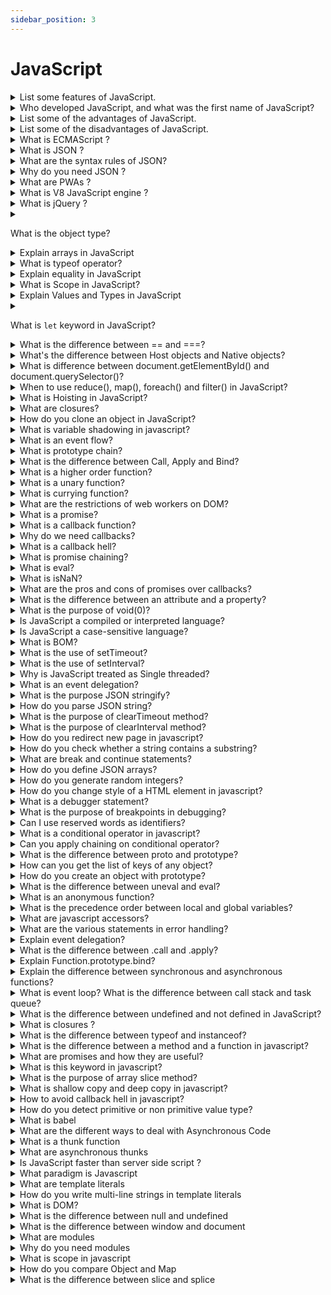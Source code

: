 ```yaml
---
sidebar_position: 3
---
```


# JavaScript

<details >
<summary>
List some features of JavaScript.
</summary>

-    Lightweight
-    Interpreted programming language
-    Good for the applications which are network-centric
-    Complementary to Java
-    Complementary to HTML
-    Open source
-    Cross-platform
</details>

<details>
<summary>
Who developed JavaScript, and what was the first name of JavaScript?
</summary>
JavaScript was developed by Brendan Eich, who was a Netscape programmer. Brendan Eich developed this new scripting language in just ten days in the year September 1995. At the time of its launch, JavaScript was initially called Mocha. After that, it was called Live Script and later known as JavaScript.

</details>

<details>

<summary> 
 List some of the advantages of JavaScript.
</summary>

Some of the advantages of JavaScript are:

-    Server interaction is less
-    Feedback to the visitors is immediate
-    Interactivity is high
-    Interfaces are richer
</details>

<details>
<summary>
List some of the disadvantages of JavaScript.
</summary>
Some of the disadvantages of JavaScript are:

-    No support for multithreading
-    No support for multiprocessing
-    Reading and writing of files is not allowed
-    No support for networking applications.
</details>

<details>
<summary>
What is ECMAScript ?
</summary>
ECMAScript is the scripting language that forms the basis of JavaScript. ECMAScript standardized by the ECMA International standards organization in the ECMA-262 and ECMA-402 specifications. The first edition of ECMAScript was released in 1997.
</details>

<details>
<summary>
What is JSON ?
</summary>
JSON (JavaScript Object Notation) is a lightweight format that is used for data interchanging. It is based on a subset of JavaScript language in the way objects are built in JavaScript.
</details>

<details>
<summary>
What are the syntax rules of JSON?
</summary>
Below are the list of syntax rules of JSON

-    The data is in name/value pairs
-    The data is separated by commas
-    Curly braces hold objects
-    Square brackets hold arrays
</details>

<details>
<summary>
Why do you need JSON ?
</summary>
When exchanging data between a browser and a server, the data can only be text. Since JSON is text only, it can easily be sent to and from a server, and used as a data format by any programming language.
</details>

<details>
<summary>
What are PWAs ?
</summary>
Progressive web applications (PWAs) are a type of mobile app delivered through the web, built using common web technologies including HTML, CSS and JavaScript. These PWAs are deployed to servers, accessible through URLs, and indexed by search engines.
</details>

<details>
<summary>
What is V8 JavaScript engine ?
</summary>
V8 is an open source high-performance JavaScript engine used by the Google Chrome browser, written in C++. It is also being used in the node.js project. It implements ECMAScript and WebAssembly, and runs on Windows 7 or later, macOS 10.12+, and Linux systems that use x64, IA-32, ARM, or MIPS processors. Note: It can run standalone, or can be embedded into any C++ application.
</details>

<details>
<summary>
What is jQuery ?
</summary>
jQuery is a popular cross-browser JavaScript library that provides Document Object Model (DOM) traversal, event handling, animations and AJAX interactions by minimizing the discrepancies across browsers. It is widely famous with its philosophy of “Write less, do more”.
</details>

<details>
<summary>

What is the object type?

</summary>
The object type refers to a compound value where you can set properties (named locations) that each hold their own values of any type.

---

```js
var obj = {
     a: "hello Prabir", // property
     b: 20,
     c: true,
};
obj.a; // "hello Prabir", accessed with doted notation
obj.b; // 20
obj.c; // true

obj["a"]; // "hello Prabir", accessed with bracket notation
obj["b"]; // 20
obj["c"]; // true
```

</details>

<details>
<summary>
Explain arrays in JavaScript
</summary>
An array is an object that holds values (of any type) not particularly in named properties/keys, but rather in numerically indexed positions:

---

```js
var arr = ["hello Prabir", 22, true];

arr[0]; // "hello Prabir"
arr[1]; // 22
arr[2]; // true
arr.length; // 3

typeof arr; // "object"
```

</details>

<details>
<summary>
What is typeof operator?
</summary>
JavaScript provides a typeof operator that can examine a value and tell you what type it is:

---

```js
var a;
typeof a; // "undefined"

a = "hello Prabir";
typeof a; // "string"

a = 42;
typeof a; // "number"

a = true;
typeof a; // "boolean"

a = null;
typeof a; // "object" -- weird, bug

a = undefined;
typeof a; // "undefined"

a = { b: "c" };
typeof a; // "object"
```

</details>

<details>
<summary>
Explain equality in JavaScript
</summary>
JavaScript has both strict and type–converting comparisons:

-    Strict comparison (e.g., ===) checks for value equality without allowing coercion
-    Abstract comparison (e.g. ==) checks for value equality with coercion allowed

---

```js
var a = "90";
var b = 90;

a == b; // true
a === b; // false
```

Some simple equalityrules:

-    If either value (aka side) in a comparison could be the true or false value, avoid == and use ===.
-    If either value in a comparison could be of these specific values (0, "", or [] -- empty array), avoid == and use ===.
-    In all other cases, you're safe to use ==. Not only is it safe, but in many cases it simplifies your code in a way that improves readability.
</details>

<details>
<summary>
What is Scope in JavaScript?
</summary>
   In JavaScript, each function gets its own scope. Scope is basically a collection of variables as well as the rules for how those variables are accessed by name. Only code inside that function can access that function's scoped variables.

A variable name has to be unique within the same scope. A scope can be nested inside another scope. If one scope is nested inside another, code inside the innermost scope can access variables from either scope.

</details>

<details>
<summary>
Explain Values and Types in JavaScript
</summary>
   JavaScript has typed values, not typed variables. The following built-in types are available:

-    string
-    number
-    boolean
-    null and undefined
-    object
-    symbol (new to ES6)

</details>

<details>
<summary>

What is `let` keyword in JavaScript?

</summary>

In addition to creating declarations for variables at the function level, ES6 lets you declare variables to belong to individual blocks `(pairs of { .. })` , using the let keyword.

</details>

<details>
<summary>
What is the difference between == and ===?
</summary>
 == is the abstract equality operator while === is the strict equality operator. The == operator will compare for equality after doing any necessary type conversions. The === operator will not do type conversion, so if two values are not the same type === will simply return false. When using ==, funky things can happen, such as:

---

```js
1 == "1"; // true
1 == [1]; // true
1 == true; // true
0 == ""; // true
0 == "0"; // true
0 == false; // true
```

never to use the == operator, except for convenience when comparing against null or undefined, where a == null will return true if a is null or undefined.

```js
var a = null;
console.log(a == null); // true
console.log(a == undefined); // true
```

</details>

<details>
<summary>
What's the difference between Host objects and Native objects?
</summary>

-    Native objects are objects that are part of the JavaScript language defined by the ECMAScript specification, such as String, Math, RegExp, Object, Function, etc.
-    Host objects are provided by the runtime environment (browser or Node), such as window, XMLHTTPRequest, etc.

</details>

<details>
<summary>
What is difference between document.getElementById() and document.querySelector()?

</summary>

-    document.getElementById():

Returns an element object representing the element whose id property matches the specified string. Since element IDs are required to be unique if specified, they're a useful way to get access to a specific element quickly.

```js
element = document.getElementById(id);
```

-    document.querySelector():
     Returns the first matching Element node within the node's subtree. If no matching node is found, null is returned.

```js
element = document.querySelector(selectors);
```

-    document.querySelectorAll():
     Returns a NodeList containing all matching Element nodes within the node's subtree, or an empty NodeList if no matches are found.

```js
element = document.querySelectorAll(selectors);
```

</details>

<details>
<summary>
When to use reduce(), map(), foreach() and filter() in JavaScript?
</summary>

-    forEach():
     It takes a callback function and run that callback function on each element of array one by one.

Basically forEach works as a traditional for loop looping over the array and providing array elements to do operations on them.

```js
var arr = [10, 20, 30];

arr.forEach(function (elem, index) {
     console.log(elem + " comes at " + index);
});
```

output:

```js
10 comes at 0
20 comes at 1
30 comes at 2
```

-    filter():
     The main difference between forEach() and filter() is that forEach just loop over the array and executes the callback but filter executes the callback and check its return value. If the value is true element remains in the resulting array but if the return value is false the element will be removed for the resulting array.

Note: filter does not update the existing array it will return a new filtered array every time.

```js
var arr = [10, 20, 30];

var result = arr.filter(function (elem) {
     return elem !== 20;
});
console.log(result);
```

output:

```js
[10, 30];
```

-    map():

map() like filter() & forEach() takes a callback and run it against every element on the array but whats makes it unique is it generate a new array based on your existing array.

Like filter(), map() also returns an array. The provided callback to map modifies the array elements and save them into the new array upon completion that array get returned as the mapped array.

```js
var arr = [10, 20, 30];

var mapped = arr.map(function (elem) {
     return elem * 10;
});
console.log(mapped);
```

output:

```js
[100, 200, 300];
```

-    reduce():

reduce() method of the array object is used to reduce the array to one single value.

```js
var arr1 = [10, 20, 30];

var sum = arr.reduce(function (sum, element) {
     return sum + element;
});
console.log(sum); // Output: 60
```

</details>

<details>
<summary>
What is Hoisting in JavaScript?
</summary>

Hoisting is a JavaScript mechanism where variables and function declarations are moved to the top of their scope before code execution.

Example 01: Variable Hoisting

---

```js
console.log(message); // output : undefined
var message = "The variable Has been hoisted";
```

Example 02: Function Hoisting

---

```js
function hoist() {
     a = 20;
     var b = 100;
}

hoist();

console.log(a);
/* 
Accessible as a global variable outside hoist() function
Output: 20
*/

console.log(b);
/*
Since it was declared, it is confined to the hoist() function scope.
We can't print it out outside the confines of the hoist() function.
Output: ReferenceError: b is not defined
*/
```

All declarations (function, var, let, const and class) are hoisted in JavaScript, while the var declarations are initialized with undefined, but let and const declarations remain uninitialized.

```js
console.log(a);
let a = 3;

// Output: ReferenceError: a is not defined
```

They will only get initialized when their lexical binding (assignment) is evaluated during runtime by the JavaScript engine. This means we can’t access the variable before the engine evaluates its value at the place it was declared in the source code. This is what we call Temporal Dead Zone, A time span between variable creation and its initialization where they can’t be accessed.

</details>

<details>
<summary>
What are closures?
</summary>
     A closure is the combination of a function and the lexical environment within which that function was declared. i.e, It is an inner function that has access to the outer or enclosing function’s variables. The closure has three scope chains.

-    Own scope where variables defined between its curly brackets
-    Outer function’s variables
-    Global variables

```js
function Welcome(name) {
     var greetingInfo = function (message) {
          console.log(message + " " + name);
     };
     return greetingInfo;
}
var myFunction = Welcome("Prabir");
myFunction("Welcome "); // Output: Welcome prabir
```

As per the above code, the inner function greetingInfo() has access to the variables in the outer function Welcome() even after outer function has returned.

</details>

<details>
<summary>
How do you clone an object in JavaScript?
</summary>
Using the object spread operator ..., the object own enumerable properties can be copied into the new object. This creates a shallow clone of the object.

```js
const obj = { a: 1, b: 2 };
const shallowClone = { ...obj };
```

With this technique, prototypes are ignored. In addition, nested objects are not cloned, but rather their references get copied, so nested objects still refer to the same objects as the original. Deep-cloning is much more complex in order to effectively clone any type of object (Date, RegExp, Function, Set, etc) that may be nested within the object.

Other alternatives include:

JSON.parse(JSON.stringify(obj)) can be used to deep-clone a simple object, but it is CPU-intensive and only accepts valid JSON (therefore it strips functions and does not allow circular references).
Object.assign({}, obj) is another alternative.
Object.keys(obj).reduce((acc, key) => (acc[key] = obj[key], acc), {}) is another more verbose alternative that shows the concept in greater depth.

</details>

<details>
<summary>
What is variable shadowing in javascript?
</summary>
Variable shadowing occurs when a variable declared within a certain scope (decision block, method, or inner class) has the same name as a variable declared in an outer scope. This outer variable is said to be shadowed.

If there is a variable in the global scope, and you'd like to create a variable with the same name in a function. The variable in the inner scope will temporarily shadow the variable in the outer scope.

```js
var value = 20;

function Hoist(value) {
     alert(value);
}

Hoist(30); //output:30
```

</details>

<details>
<summary>
What is an event flow?
</summary>
Event flow is the order in which event is received on the web page. When you click an element that is nested in various other elements, before your click actually reaches its destination, or target element, it must trigger the click event each of its parent elements first, starting at the top with the global window object.

There are two ways of event flow

-    Top to Bottom(Event Capturing)
-    Bottom to Top (Event Bubbling)
</details>

<details>
<summary>
What is prototype chain?
</summary>
Nearly all objects in JavaScript are instances of Object. That means all the objects in JavaScript inherit the properties and methods from Object.prototype. This is called Prototype chaining.

Prototype chaining is used to build new types of objects based on existing ones. It is similar to inheritance in a class based language. The prototype on object instance is available through Object.getPrototypeOf(object) or **proto** property whereas prototype on constructors function is available through Object.prototype.

```js
   function Person(firstName, lastName, age) {
  this.firstName = firstName;
  this.lastName = lastName;
  this.age = age;
}
//Person class created
Person.prototype.getFullName = function() {
  return this.firstName + " " + this.lastName;
}

// we have added getFullName method in Person’s prototype.
var person = new Person("Prabir", "Kumar", 25);
// It will create an instance of the Person class
> person.hasOwnProperty("firstName");  // true
> person.hasOwnProperty("getFullName");  // false
> person.getFullName(); // Prabir Kumar

```

</details>

<details>
<summary>
What is the difference between Call, Apply and Bind?
</summary>

-    call():

     The call() method invokes a function with a given this value and arguments provided one by one

     ***

     ````js
              var employee1 = {firstName: 'Prabir', lastName: 'Kumar'};
              var employee2 = {firstName: 'Kumar', lastName: 'P'};

             function greet(greeting1, greeting2) {
              console.log(greeting1 + ' ' + this.firstName + ' ' + this.lastName+ ', '+ greeting2);
             }

             greet.call(employee1, 'Hello', 'How are you?'); // Hello Prabir Kumar, How are you?
            greet.call(employee2, 'Hello', 'How are you?'); // Hello Kumar P, How are you?

         ```
     ````

-    apply():
     Invokes the function and allows you to pass in arguments as an array

---

```js
var employee1 = { firstName: "Prabir", lastName: "Kumar" };
var employee2 = { firstName: "Kumar", lastName: "P" };

function greet(greeting1, greeting2) {
     console.log(greeting1 + " " + this.firstName + " " + this.lastName + ", " + greeting2);
}

greet.apply(employee1, ["Hello", "How are you?"]); // Hello Prabir Kumar, How are you?
greet.apply(employee2, ["Hello", "How are you?"]); // Hello Kumar P, How are you?
```

-    bind():

returns a new function, allowing you to pass in an array and any number of arguments

```js
var employee1 = { firstName: "Prabir", lastName: "Kumar" };
var employee2 = { firstName: "Kumar", lastName: "P" };

function greet(greeting1, greeting2) {
     console.log(greeting1 + " " + this.firstName + " " + this.lastName + ", " + greeting2);
}

var inviteEmployee1 = greet.bind(employee1);
var inviteEmployee2 = greet.bind(employee2);
inviteEmployee1("Hello", "How are you?"); // Hello Prabir Kumar, How are you?
inviteEmployee2("Hello", "How are you?"); // Hello Kumar P, How are you?
```

  </details>


<details>
<summary>
What is a higher order function?
</summary>

A Higher-Order function is a function that receives a function as an argument or returns the function as output.

For example, Array.prototype.map(), Array.prototype.filter() and Array.prototype.reduce() are some of the Higher-Order functions in javascript.

```js
const arr1 = [10, 20, 30];
const arr2 = arr1.map(function (item) {
     return item * 10;
});
console.log(arr2);
```

</details>

<details>
<summary>
What is a unary function?
</summary>
Unary function (i.e. monadic) is a function that accepts exactly one argument. Let us take an example of unary function. It stands for single argument accepted by a function.

```js
const unaryFunction = (a) => console.log(a + 20); //Add 20 to the given argument and display the value
```

</details>

<details>
<summary>
What is currying function?
</summary>

Currying is the process of taking a function with multiple arguments and turning it into a sequence of functions each with only a single argument.

```js
function volume(length) {
     return function (width) {
          return function (height) {
               return height * width * length;
          };
     };
}

volume(2)(6)(3); // 36
```

Curried functions are great to improve code re-usability and functional composition.

</details>

<details>
<summary>
What are the restrictions of web workers on DOM?
</summary>
WebWorkers do not have access to below javascript objects since they are defined in an external files

-    Window object
-    Document object
-    Parent object
</details>

<details>
<summary>
What is a promise?
</summary>
A promise is an object that may produce a single value some time in the future with either a resolved value or a reason that it’s not resolved(for example, network error). It will be in one of the 3 possible states: fulfilled, rejected, or pending. Syntax

---

```js
const promise = new Promise(function (resolve, reject) {
     // promise description
});
```

Promises are used to handle asynchronous operations. They provide an alternative approach for callbacks by reducing the callback hell and writing the cleaner code.

Promises have three states:

-    Pending: This is an initial state of the Promise before an operation begins
-    Fulfilled: This state indicates that specified operation was completed.
-    Rejected: This state indicates that the operation did not complete. In this case an error value will be thrown.
</details>

<details>
<summary>
What is a callback function?
</summary>
A callback function is a function passed into another function as an argument. This function is invoked inside the outer function to complete an action.

```js
function add(a, b, callback) {
     const result = a + b;
     callback(result);
}

function logResult(result) {
     console.log(result);
}

add(2, 3, logResult); // logs "5"
```

In this example, we have a add function that takes three arguments: two numbers (a and b) and a callback function. The add function performs a simple addition operation and then invokes the callback function with the result.

We also have a second function called logResult that takes a single argument (the result of the addition) and logs it to the console.

In the last line of the example, we are calling the add function and passing it the numbers 2 and 3, along with the logResult function as a callback. This causes the add function to invoke the logResult function, passing it the result of the addition (5), which in turn logs the result to the console.

</details>

<details>
<summary>
Why do we need callbacks?
</summary>

The callbacks are needed because javascript is a event driven language. That means instead of waiting for a response javascript will keep executing while listening for other events.

Let us take an example with first function invoking an API call(simulated by setTimeout) and next function which logs the message

```js
function firstFunction() {
     // Simulate a code delay
     setTimeout(function () {
          console.log("First function called");
     }, 1000);
}
function secondFunction() {
     console.log("Second function called");
}
firstFunction();
secondFunction();

Output;
// Second function called
// First function called
```

As observed from the output, javascript didnot wait for the response of first function and remaining code block get executed. So callbacks used in a way to make sure that certain code does not execute until other code finished execution.

</details>

<details>
<summary>
What is a callback hell?
</summary>
Callback Hell is an anti-pattern with multiple nested callbacks which makes code hard to read and debug when dealing with asynchronous logic. The callback hell looks like below,

---

```js
async1(function() {
    async2(function() {
        async3(function() {
            async4(function() {
                ....
            });
        });
    });
});

```

</details>

<details>
<summary>
What is promise chaining?
</summary>
The process of executing a sequence of asynchronous tasks one after another using promises is known as Promise chaining.

```js
new Promise(function (resolve, reject) {
     setTimeout(() => resolve(1), 1000);
})
     .then(function (result) {
          console.log(result); // 1
          return result * 2;
     })
     .then(function (result) {
          console.log(result); // 2
          return result * 3;
     })
     .then(function (result) {
          console.log(result); // 6
          return result * 4;
     });
```

In the above handlers, the result is passed to the chain of .then() handlers with the below work flow,

The initial promise resolves in 1 second,
After that .then handler is called by logging the result(1) and then return a promise with the value of result _ 2.
After that the value passed to the next .then handler by logging the result(2) and return a promise with result _ 3.
Finally the value passed to the last .then handler by logging the result(6) and return a promise with result \* 4.

</details>

<details>
<summary>
What is eval?
</summary>
The eval() function evaluates JavaScript code represented as a string. The string can be a JavaScript expression, variable, statement, or sequence of statements.

```js
console.log(eval("3 + 2")); //  5
```

</details>

<details>
<summary>
What is isNaN?
</summary>
The isNaN() function is used to determine whether a value is an illegal number (Not-a-Number) or not. i.e, This function returns true if the value equates to NaN. Otherwise it returns false.

```js
isNaN("Hello"); //true
isNaN("100"); //false
typeof NaN; //Number
```

</details>

<details>
<summary>
What are the pros and cons of promises over callbacks?

</summary>
Below are the list of pros and cons of promises over callbacks,
Pros:

-    It avoids callback hell which is unreadable
-    Easy to write sequential asynchronous code with .then()
-    Easy to write parallel asynchronous code with Promise.all()
-    Solves some of the common problems of callbacks(call the callback too late, too early, many times and swallow errors/exceptions)

Cons:

-    It makes little complex code
-    You need to load a polyfill if ES6 is not supported
</details>

<details>
<summary>
What is the difference between an attribute and a property?

</summary>
Attributes are defined on the HTML markup whereas properties are defined on the DOM. For example, the below HTML element has 2 attributes type and value,

```js
<input type="text" value="Name:">
```

You can retrieve the attribute value as below,

```js
const input = document.querySelector("input");
console.log(input.getAttribute("value")); // Good morning
console.log(input.value); // Good morning
```

And after you change the value of the text field to "Good evening", it becomes like

```js
console.log(input.getAttribute("value")); // Good morning
console.log(input.value); // Good evening
```

</details>

<details>
<summary>
What is the purpose of void(0)?
</summary>
The void(0) is used to prevent the page from refreshing. This will be helpful to eliminate the unwanted side-effect, because it will return the undefined primitive value. It is commonly used for HTML document that uses href="JavaScript:void(0);" within an anchor(a) element. i.e, when you click a link, the browser loads a new page or refreshes the same page. But this behavior will be prevented using this expression.
For example, the below link notify the message without reloading the page

```js
<a href="JavaScript:void(0);" onclick="alert('Well done!')">
     Click Me!
</a>
```

</details>

<details>
<summary>
Is JavaScript a compiled or interpreted language?
</summary>
JavaScript is an interpreted language, not a compiled language. An interpreter in the browser reads over the JavaScript code, interprets each line, and runs it. Nowadays modern browsers use a technology known as Just-In-Time (JIT) compilation, which compiles JavaScript to executable bytecode just as it is about to run.
</details>

<details>
<summary>
Is JavaScript a case-sensitive language?
</summary>
Yes, JavaScript is a case sensitive language. The language keywords, variables, function & object names, and any other identifiers must always be typed with a consistent capitalization of letters.

</details>

<details>
<summary>
What is BOM?

</summary>
The Browser Object Model (BOM) allows JavaScript to "talk to" the browser. It consists of the objects navigator, history, screen, location and document which are children of window. The Browser Object Model is not standardized and can change based on different browsers.

</details>

<details>
<summary>
What is the use of setTimeout?
</summary>
The setTimeout() method is used to call a function or evaluates an expression after a specified number of milliseconds. For example, let us log a message after 2 seconds using setTimeout method,

```js
setTimeout(function () {
     console.log("Heyy Prabir");
}, 2000);
```

</details>

<details>
<summary>
What is the use of setInterval?

</summary>
The setInterval() method is used to call a function or evaluates an expression at specified intervals (in milliseconds). For example, let us log a message after 2 seconds using setInterval method,

```js
setInterval(function () {
     console.log("Heyy Prabir");
}, 2000);
```

</details>

<details>
<summary>
Why is JavaScript treated as Single threaded?

</summary>
JavaScript is a single-threaded language. Because the language specification does not allow the programmer to write code so that the interpreter can run parts of it in parallel in multiple threads or processes. Whereas languages like java, go, C++ can make multi-threaded and multi-process programs.
</details>

<details>
<summary>
What is an event delegation?
</summary>
Event delegation is a technique for listening to events where you delegate a parent element as the listener for all of the events that happen inside it. For example, if you wanted to detect field changes in inside a specific form, you can use event delegation technique,

```js
var form = document.querySelector("#registration-form");

// Listen for changes to fields inside the form
form.addEventListener(
     "input",
     function (event) {
          // Log the field that was changed
          console.log(event.target);
     },
     false
);
```

</details>

<details>
<summary>
What is the purpose JSON stringify?
</summary>
When sending data to a web server, the data has to be in a string format. You can achieve this by converting JSON object into a string using stringify() method.

```js
var userJSON = { name: "Prabir", age: 25 };
var userString = JSON.stringify(user);
console.log(userString); //"{"name":"Prabir","age":25}"
```

</details>

<details>
<summary>
How do you parse JSON string?
</summary>
When receiving the data from a web server, the data is always in a string format. But you can convert this string value to javascript object using parse() method.

```js
var userString = '{"name":"Prabir","age":25}';
var userJSON = JSON.parse(userString);
console.log(userJSON); // {name: "Prabir", age: 25}
```

</details>

<details>
<summary>
What is the purpose of clearTimeout method?
</summary>

The clearTimeout() function is used in javascript to clear the timeout which has been set by setTimeout() function before that. i.e, The return value of setTimeout() function is stored in a variable and it’s passed into the clearTimeout() function to clear the timer. For example, the below setTimeout method is used to display the message after 3 seconds. This timeout can be cleared by clearTimeout() method.

```js
var msg;
function greeting() {
     alert("Heyy Prabir");
}
function start() {
     msg = setTimeout(greeting, 4000);
}
function stop() {
     clearTimeout(msg);
}
```

</details>

<details>
<summary>
What is the purpose of clearInterval method?
</summary>
The clearInterval() function is used in javascript to clear the interval which has been set by setInterval() function. i.e, The return value returned by setInterval() function is stored in a variable and it’s passed into the clearInterval() function to clear the interval. For example, the below setInterval method is used to display the message for every 3 seconds. This interval can be cleared by clearInterval() method.

```js
var msg;
function greeting() {
     alert("Heyy Prabir");
}
function start() {
     msg = setInterval(greeting, 4000);
}
function stop() {
     clearInterval(msg);
}
```

</details>

<details>
<summary>
How do you redirect new page in javascript?

</summary>
In vanilla javascript, you can redirect to a new page using location property of window object. The syntax would be as follows,

```js
function redirect() {
     window.location.href = "newPage.html";
}
```

</details>

<details>
<summary>
How do you check whether a string contains a substring?

</summary>
There are 3 possible ways to check whether a string contains a substring or not,

---

a.) Using includes: ES6 provided String.prototype.includes method to test a string contains a substring.

```js
var mainString = "prabir",
     subString = "prab";
mainString.includes(subString);
```

---

b.) Using indexOf: In an ES5 or older environments, you can use String.prototype.indexOf which returns the index of a substring. If the index value is not equal to -1 then it means the substring exist in the main string.

```js
var mainString = "prabir",
     subString = "prab";
mainString.indexOf(subString) !== -1;
```

---

c.) Using RegEx: The advanced solution is using Regular expression test method(RegExp.test), which allows for testing for against regular expressions

```js
var mainString = "prabir",
     regex = "/prab/";
regex.test(mainString);
```

</details>

<details>
<summary>
What are break and continue statements?
</summary>
The break statement is used to "jumps out" of a loop. i.e, It breaks the loop and continues executing the code after the loop.

```js
for (i = 0; i < 10; i++) {
     if (i === 5) {
          break;
     }
     text += "Number: " + i + "<br>";
}
```

The continue statement is used to "jumps over" one iteration in the loop. i.e, It breaks one iteration (in the loop), if a specified condition occurs, and continues with the next iteration in the loop.

```js
for (i = 0; i < 10; i++) {
     if (i === 5) {
          continue;
     }
     text += "Number: " + i + "<br>";
}
```

</details>

<details>
<summary>
How do you define JSON arrays?
</summary>
JSON arrays are written inside square brackets and array contain javascript objects. For example, the JSON array of users would be as below,

```js
"users":[
  {"firstName":"Prabir", "lastName":"Kumar"},
  {"firstName":"Anurag", "lastName":"Tiwari"},
  {"firstName":"Prithvi", "lastName":"Raj"}
]

```

</details>

<details>
<summary>
How do you generate random integers?

</summary>
You can use Math.random() with Math.floor() to return random integers. For example, if you want generate random integers between 1 to 10, the multiplication factor should be 10,

```js
Math.floor(Math.random() * 10) + 1; // returns a random integer from 1 to 10
Math.floor(Math.random() * 100) + 1; // returns a random integer from 1 to 100
```

</details>

<details>
<summary>
How do you change style of a HTML element in javascript?
</summary>
You can change inline style or classname of a HTML element using javascript

1.   Using style property: You can modify inline style using style property

```js
document.getElementById("title").style.fontSize = "40px";
```

2. Using ClassName property: It is easy to modify element class using className property

```js
document.getElementById("title").style.className = "custom-title";
```

</details>

<details>
<summary>
What is a debugger statement?
</summary>
The debugger statement invokes any available debugging functionality, such as setting a breakpoint. If no debugging functionality is available, this statement has no effect. For example, in the below function a debugger statement has been inserted. So execution is paused at the debugger statement just like a breakpoint in the script source.

```js
function getProfile() {
     // code goes here
     debugger;
     // code goes here
}
```

</details>

<details>
<summary>
What is the purpose of breakpoints in debugging?
</summary>
You can set breakpoints in the javascript code once the debugger statement is executed and debugger window pops up. At each breakpoint, javascript will stop executing, and let you examine the JavaScript values. After examining values, you can resume the execution of code using play button.
</details>

<details>
<summary>
Can I use reserved words as identifiers?
</summary>
No, you cannot use the reserved words as variables, labels, object or function names.

```js
var else = "hello"; // Uncaught SyntaxError: Unexpected token else

```

</details>

<details>
<summary>
What is a conditional operator in javascript?
</summary>
The conditional (ternary) operator is the only JavaScript operator that takes three operands which acts as a shortcut for if statement.

```js
var isAuthenticated = false;
console.log(isAuthenticated ? "Hello, welcome" : "Sorry, you are not authenticated");
```

</details>

<details>
<summary>
Can you apply chaining on conditional operator?

</summary>
Yes, you can apply chaining on conditional operator similar to if … else if … else if … else chain. The syntax is going to be as below,

```js
function traceValue(someParam) {
     return condition1 ? value1 : condition2 ? value2 : condition3 ? value3 : value4;
}

// The above conditional operator is equivalent to:

function traceValue(someParam) {
     if (condition1) {
          return value1;
     } else if (condition2) {
          return value2;
     } else if (condition3) {
          return value3;
     } else {
          return value4;
     }
}
```

</details>

<details>
<summary>
What is the difference between proto and prototype?
</summary>
          The __proto__ object is the actual object that is used in the lookup chain to resolve methods, etc. Whereas prototype is the object that is used to build __proto__ when you create an object with new

```js
new Employee().__proto__ === Employee.prototype;
new Employee().prototype === undefined;
```

</details>

<details>
<summary>
How can you get the list of keys of any object?

</summary>
You can use Object.keys() method which is used return an array of a given object's own property names, in the same order as we get with a normal loop. For example, you can get the keys of a user object,

```js
const user = {
     name: "Prabir",
     gender: "male",
     age: 40,
};

console.log(Object.keys(user)); //['name', 'gender', 'age']
```

</details>

<details>
<summary>
How do you create an object with prototype?
</summary>
The Object.create() method is used to create a new object with the specified prototype object and properties. i.e, It uses existing object as the prototype of the newly created object. It returns a new object with the specified prototype object and properties.

```js
const user = {
     name: "Prabir",
     printInfo: function () {
          console.log(`My name is ${this.name}.`);
     },
};

const admin = Object.create(person);
admin.name = "Kumar"; // Remember that "name" is a property set on "admin" but not on "user" object
admin.printInfo(); // My name is Kumar
```

</details>

<details>
<summary>
What is the difference between uneval and eval?
</summary>
The uneval() function returns the source of a given object; whereas the eval function does the opposite, by evaluating that source code in a different memory area.

```js
var msg = uneval(function greeting() {
     return "Hello, Prabir Kumar";
});
var greeting = eval(msg);
greeting(); // returns "Hello, Prabir Kumar"
```

</details>

<details>
<summary>
What is an anonymous function?
</summary>
An anonymous function is a function without a name! Anonymous functions are commonly assigned to a variable name or used as a callback function. The syntax would be as below,

```js
function (optionalParameters) {
  //do something
}

const myFunction = function(){ //Anonymous function assigned to a variable
  //do something
};

[1, 2, 3].map(function(element){ //Anonymous function used as a callback function
  //do something
});

```

Example:

```js
var x = function (a, b) {
     return a * b;
};
var z = x(2, 10);
console.log(z); // 20
```

</details>

<details>
<summary>
What is the precedence order between local and global variables?
</summary>
A local variable takes precedence over a global variable with the same name.

---

```js
var msg = "Good morning";
function greeting() {
     msg = "Good Evening";
     console.log(msg);
}
greeting();
```

</details>

<details>
<summary>
What are javascript accessors?
</summary>
ECMAScript 5 introduced javascript object accessors or computed properties through getters and setters. Getters uses get keyword whereas Setters uses set keyword.

```js
var user = {
  firstName: "Prabir",
  lastName : "Kumar",
  language : "en",
  get lang() {
    return this.language;
  }
  set lang(lang) {
  this.language = lang;
  }
};
console.log(user.lang); // getter access lang as en
user.lang = 'fr';
console.log(user.lang); // setter used to set lang as fr

```

</details>

<details>
<summary>
What are the various statements in error handling?
</summary>
Below are the list of statements used in an error handling,

1. try: This statement is used to test a block of code for errors
2. catch: This statement is used to handle the error
3. throw: This statement is used to create custom errors.
4. finally: This statement is used to execute code after try and catch regardless of the result.
  </details>

<details>
<summary>
Explain event delegation?

</summary>
Event delegation is a technique involving adding event listeners to a parent element instead of adding them to the descendant elements. The listener will fire whenever the event is triggered on the descendant elements due to event bubbling up the DOM. The benefits of this technique are:

-    Memory footprint goes down because only one single handler is needed on the parent element, rather than having to attach event handlers on each descendant.
-    There is no need to unbind the handler from elements that are removed and to bind the event for new elements.

</details>

<details>
<summary>
What is the difference between .call and .apply?
</summary>
Both .call and .apply are used to invoke functions and the first parameter will be used as the value of this within the function. However, .call takes in comma-separated arguments as the next arguments while .apply takes in an array of arguments as the next argument. An easy way to remember this is C for call and comma-separated and A for apply and an array of arguments.

```js
function add(a, b) {
     return a + b;
}

console.log(add.call(null, 3, 2)); // 5
console.log(add.apply(null, [3, 2])); // 5
```

</details>

<details>
<summary>
Explain Function.prototype.bind?
</summary>
The bind() method creates a new function that, when called, has its this keyword set to the provided value, with a given sequence of arguments preceding any provided when the new function is called.

In my experience, it is most useful for binding the value of this in methods of classes that you want to pass into other functions. This is frequently done in React components.

</details>

<details>
<summary>
Explain the difference between synchronous and asynchronous functions?
</summary>

-    Synchronous functions are blocking while asynchronous functions are not. In synchronous functions, statements complete before the next statement is run. In this case, the program is evaluated exactly in order of the statements and execution of the program is paused if one of the statements take a very long time.

-    Asynchronous functions usually accept a callback as a parameter and execution continue on the next line immediately after the asynchronous function is invoked. The callback is only invoked when the asynchronous operation is complete and the call stack is empty. Heavy duty operations such as loading data from a web server or querying a database should be done asynchronously so that the main thread can continue executing other operations instead of blocking until that long operation to complete (in the case of browsers, the UI will freeze).

</details>

<details>
<summary>
What is event loop? What is the difference between call stack and task queue?
</summary>

-    The event loop is a single-threaded loop that monitors the call stack and checks if there is any work to be done in the task queue. If the call stack is empty and there are callback functions in the task queue, a function is dequeued and pushed onto the call stack to be executed.

-    If you haven't already checked out Philip Robert's talk on the Event Loop, you should. It is one of the most viewed videos on JavaScript

</details>

<details>
<summary>
What is the difference between undefined and not defined in JavaScript?
</summary>

```js
var x; // declaring x
console.log(x); // output: undefined
```

var x = 1 is both declaration and definition (also we can say we are doing initialisation), Here declaration and assignment of value happen inline for variable x, In JavaScript every variable declaration and function declaration brings to the top of its current scope in which It is declared then assignment happen in order this term is called hoisting.

A variable can be declared but not defined. When we try to access it, It will result undefined.

```js
var x; // Declaration
typeof x === "undefined"; // Will return true
```

A variable can be neither declared nor defined. When we try to reference such variable then the result will be not defined.

```js
console.log(y); // Output: ReferenceError: y is not defined
```

</details>

<details>
<summary>
What is closures ?
</summary>
A closure is a function object that has access to variables in its enclosing lexical scope, even when the function is invoked outside that scope. In other words, a closure gives you access to an outer function's scope from an inner function.

```js
function outerFunction(x) {
     let outerVariable = x;

     return function innerFunction(y) {
          return outerVariable + y;
     };
}

let closure = outerFunction(10);
console.log(closure(5)); // 15
```

In this example, the inner function innerFunction is a closure. It has access to the outerVariable variable from its enclosing scope (the outerFunction). When we invoke the closure by calling closure(5), it returns the value of outerVariable + y (10 + 5), which is 15.

A closure is created when an inner function is defined inside an outer function, and the inner function references variables defined in the outer function. The inner function is returned from the outer function, and when it's invoked it has access to the scope of the outer function.

</details>

<details>
<summary>
What is the difference between typeof and instanceof?
</summary>
typeof is an operator that returns a string with the type of whatever you pass.

The typeof operator checks if a value belongs to one of the seven basic types: number, string, boolean, object, function, undefined or Symbol.

typeof(null) will return object.

instanceof is much more intelligent: it works on the level of prototypes. In particular, it tests to see if the right operand appears anywhere in the prototype chain of the left. instanceof doesn’t work with primitive types. It instanceof operator checks the current object and returns true if the object is of the specified type, for example:

```js
var dog = new Animal();
dog instanceof Animal; // Output : true
```

Here dog instanceof Animal is true since dog inherits from Animal.prototype

```js
var name = new String("xyz");
name instanceof String; // Output : true
```

</details>

<details>
<summary>
What is the difference between a method and a function in javascript?
</summary>
In JS, that difference is quite subtle. A function is a piece of code that is called by name and function itself not associated with any object and not defined inside any object. It can be passed data to operate on (i.e. parameter) and can optionally return data (the return value).

---

```js
// Function statement
function myFunc() {
     // Do some stuff;
}

// Calling the function
myFunc();
```

Here myFunc() function call is not associated with object hence not invoked through any object.

A function can take a form of immediately invoked function expression (IIFE):

```js
// Anonymous Self-invoking Function
(function () {
     // Do some stuff;
})();
```

Finally there are also arrow functions:

```js
const myFunc = (arg) => {
     console.log("hello", arg);
};
```

A method is a piece of code that is called by its name and that is associated with the object. Methods are functions. When you call a method like this obj1.myMethod(), the reference to obj1 gets assigned (bound) to this variable. In other words, the value of this will be obj1 inside myMethod.

</details>

<details>
<summary>
What are promises and how they are useful?
</summary>
We use promises for handling asynchronous interactions in a sequential manner. They are especially useful when we need to do an async operation and THEN do another async operation based on the results of the first one. For example, if you want to request the list of all flights and then for each flight you want to request some details about it. The promise represents the future value. It has an internal state (pending, fulfilled and rejected) and works like a state machine.

A promise object has then method, where you can specify what to do when the promise is fulfilled or rejected.

You can chain then() blocks, thus avoiding the callback hell. You can handle errors in the catch() block. After a promise is set to fulfilled or rejected state, it becomes immutable.

</details>

<details>
<summary>
What is this keyword in javascript? 
</summary>
The following rules are applied when we use this keyword in javascript

1. If the new keyword is used when calling the function, this inside the function is a brand new object.
2. If apply, call, or bind are used to call/create a function, this inside the function is the object that is passed in as the argument.
3. If a function is called as a method, such as obj.method() — this is the object that the function is a property of.
4. If a function is invoked as a free function invocation, meaning it was invoked without any of the conditions present above, this is the global object. In a browser, it is the window object. If in strict mode ('use strict'), this will be undefined instead of the global object.
5. If multiple of the above rules apply, the rule that is higher wins and will set the this value.
6. If the function is an ES2015 arrow function, it ignores all the rules above and receives the this value of its surrounding scope at the time it is created.
  </details>

<details>
<summary>
What is the purpose of array slice method?

</summary>
The slice() method returns the selected elements in an array as a new array object. It selects the elements starting at the given start argument, and ends at the given optional end argument without including the last element. If you omit the second argument then it selects till the end. Some of the examples of this method are,

```js
let arrayIntegers = [1, 2, 3, 4, 5];
let arrayIntegers1 = arrayIntegers.slice(0, 2); // returns [1,2]
let arrayIntegers2 = arrayIntegers.slice(2, 3); // returns [3]
let arrayIntegers3 = arrayIntegers.slice(4); //returns [5]
```

Note: Slice method wonot mutate the original array but it returns the subset as new array.

</details>

<details>
<summary>
What is shallow copy and deep copy in javascript?
</summary>

Shallow copy:

Shallow copy is a bit-wise copy of an object. A new object is created that has an exact copy of the values in the original object. If any of the fields of the object are references to other objects, just the reference addresses are copied i.e., only the memory address is copied.

Deep copy:

A deep copy copies all fields, and makes copies of dynamically allocated memory pointed to by the fields. A deep copy occurs when an object is copied along with the objects to which it refers.

A Shallow copy of the object can be done using object.assign() method in javascript.

---

```js
let obj = {
     a: 1,
     b: 2,
};
let objCopy = Object.assign({}, obj);
console.log(objCopy); // Result - { a: 1, b: 2 }
```

A Deep copy of the object can be done using JSON.parse(JSON.stringify(object));

---

```js
let obj = {
     a: 1,
     b: {
          c: 2,
     },
};
let newObj = JSON.parse(JSON.stringify(obj));
obj.b.c = 20;
console.log(obj); // { a: 1, b: { c: 20 } }
console.log(newObj); // { a: 1, b: { c: 2 } } (New Object Intact!)
```

</details>

<details>
<summary>
How to avoid callback hell in javascript?
</summary>
Callback hell is a phenomenon that afflicts a JavaScript developer when he tries to execute multiple asynchronous operations one after the other. Some people call it to be the pyramid of doom.

Example:

```js
doSomething(param1, param2, function (err, paramx) {
     doMore(paramx, function (err, result) {
          insertRow(result, function (err) {
               yetAnotherOperation(someparameter, function (s) {
                    somethingElse(function (x) {});
               });
          });
     });
});
```

Techniques for avoiding callback hell

-    Write comments
-    Split functions into smaller functions
-    Using Async.js
-    Using Promises
-    Using Async-Await

</details>

<details>
<summary>
How do you detect primitive or non primitive value type?
</summary>
In JavaScript, primitive types include boolean, string, number, BigInt, null, Symbol and undefined. Whereas non-primitive types include the Objects. But you can easily identify them with the below function,

```js
var myPrimitive = 30;
var myNonPrimitive = {};
function isPrimitive(val) {
     return Object(val) !== val;
}

isPrimitive(myPrimitive);
isPrimitive(myNonPrimitive);
```

If the value is a primitive data type, the Object constructor creates a new wrapper object for the value. But If the value is a non-primitive data type (an object), the Object constructor will give the same object.

</details>

<details>
<summary>
What is babel
</summary>
Babel is a JavaScript transpiler to convert ECMAScript 2015+ code into a backwards compatible version of JavaScript in current and older browsers or environments. Some of the main features are listed below,

-    Transform syntax
-    Polyfill features that are missing in your target environment (using @babel/polyfill)
-    Source code transformations (or codemods)

</details>

<details>
<summary>
What are the different ways to deal with Asynchronous Code
</summary>
        Below are the list of different ways to deal with Asynchronous code.

-    Callbacks
-    Promises
-    Async/await
-    Third-party libraries such as async.js,bluebird etc
</details>

<details>
<summary>
What is a thunk function
</summary>
A thunk is just a function which delays the evaluation of the value. It doesn’t take any arguments but gives the value whenever you invoke the thunk. i.e, It is used not to execute now but it will be sometime in the future. Let's take a synchronous example,

```js
const add = (x, y) => x + y;

const thunk = () => add(2, 3);

thunk(); // 5
```

</details>

<details>
<summary>
What are asynchronous thunks
</summary>
The asynchronous thunks are useful to make network requests. Let's see an example of network requests,

```js
function fetchData(fn) {
     fetch("https://jsonplaceholder.typicode.com/todos/1")
          .then((response) => response.json())
          .then((json) => fn(json));
}

const asyncThunk = function () {
     return fetchData(function getData(data) {
          console.log(data);
     });
};

asyncThunk();
```

The getData function won't be called immediately but it will be invoked only when the data is available from API endpoint. The setTimeout function is also used to make our code asynchronous. The best real time example is redux state management library which uses the asynchronous thunks to delay the actions to dispatch.

</details>

<details>
<summary>
Is JavaScript faster than server side script ?
</summary>
Yes, JavaScript is faster than server side script. Because JavaScript is a client-side script it does not require any web server’s help for its computation or calculation. So JavaScript is always faster than any server-side script like ASP, PHP, etc.
</details>

<details>
<summary>
What paradigm is Javascript
</summary>
JavaScript is a multi-paradigm language, supporting imperative/procedural programming, Object-Oriented Programming and functional programming. JavaScript supports Object-Oriented Programming with prototypical inheritance.
</details>

<details>
<summary>
What are template literals
</summary>
Template literals or template strings are string literals allowing embedded expressions. These are enclosed by the back-tick (`) character instead of double or single quotes. In E6, this feature enables using dynamic expressions as below,

```js
 var greeting = `Welcome to JS World, Mr. ${firstName} ${lastName}.`;

 //In ES5, you need break string like below,

 var greeting = 'Welcome to JS World, Mr. ' + firstName + ' ' + lastName.`
```

Note: You can use multi-line strings and string interpolation features with template literals.

</details>

<details>
<summary>
How do you write multi-line strings in template literals
</summary>
In ES5, you would have to use newline escape characters('\n') and concatenation symbols(+) in order to get multi-line strings.

```js
console.log("This is string sentence 1\n" + "This is string sentence 2");
```

Whereas in ES6, You don't need to mention any newline sequence character,

```js
console.log(`This is string sentence
'This is string sentence 2`);
```

</details>

<details>
<summary>
What is DOM?
</summary>
DOM stands for Document Object Model.  DOM is a programming interface for HTML and XML documents.
When the browser tries to render an HTML document, it creates an object based on the HTML document called DOM. Using this DOM, we can manipulate or change various elements inside the HTML document.

-    Example of how HTML code gets converted to DOM:

```js
<html>
     <head>
          <title>JAVASCRIPT</title>
     </head>
     <body>
          <p>I love js</p>
     </body>
</html>
```

</details>

<details>
<summary>
What is the difference between null and undefined
</summary>

1. Null:

-    It is an assignment value which indicates that variable points to no object.
-    Type of null is object.
-    The null value is a primitive value that represents the null, empty, or non-existent reference.
-    Indicates the absence of a value for a variable.
-    Converted to zero (0) while performing primitive operations.

2.   Undefined:

-    It is not an assignment value where a variable has been declared but has not yet been assigned a value.
-    Type of undefined is undefined.
-    The undefined value is a primitive value used when a variable has not been assigned a value.
-    Indicates absence of variable itself.
-    Converted to NaN while performing primitive operations
</details>

<details>
<summary>
What is the difference between window and document

</summary>

1. Window:

-    It is the root level element in any web page.
-    By default window object is available implicitly in the page.
-    It has methods like `alert()`, `confirm()` and properties like document, location. 2. Document:
     -    It is the direct child of the window object. This is also known as Document Object Model(DOM).
     -    You can access it via window.document or document.
     -    It provides methods like getElementById, getElementsByTagName, createElement etc.

</details>


<details>
<summary>
What are modules

</summary>
Modules refer to small units of independent, reusable code and also act as the foundation of many JavaScript design patterns. Most of the JavaScript modules export an object literal, a function, or a constructor.
</details>

<details>
<summary>
Why do you need modules
</summary>
Below are the list of benefits using modules in javascript ecosystem

-    Maintainability
-    Reusability
-    Namespacing

</details>

<details>
<summary>
What is scope in javascript

</summary>
Scope is the accessibility of variables, functions, and objects in some particular part of your code during runtime. In other words, scope determines the visibility of variables and other resources in areas of your code.
</details>

<details>
<summary>
How do you compare Object and Map
</summary>
Objects are similar to Maps in that both let you set keys to values, retrieve those values, delete keys, and detect whether something is stored at a key. Due to this reason, Objects have been used as Maps historically. But there are important differences that make using a Map preferable in certain cases.

-    The keys of an Object are Strings and Symbols, whereas they can be any value for a Map, including functions, objects, and any primitive.
-    The keys in Map are ordered while keys added to Object are not. Thus, when iterating over it, a Map object returns keys in order of insertion.
-    You can get the size of a Map easily with the size property, while the number of properties in an Object must be determined manually.
-    A Map is an iterable and can thus be directly iterated, whereas iterating over an Object requires obtaining its keys in some fashion and iterating over them.
-    An Object has a prototype, so there are default keys in the map that could collide with your keys if you're not careful. As of ES5 this can be bypassed by using map = Object.create(null), but this is seldom done.
-    A Map may perform better in scenarios involving frequent addition and removal of key pairs.
</details>

<details>
<summary>
What is the difference between slice and splice

</summary>

1. Slice:
     - Doesn't modify the original array(immutable) .
     - Returns the subset of original array.
     - Used to pick the elements from array.
2. Splice:
     - Modifies the original array(mutable).
     - Returns the deleted elements as array.

</details>
